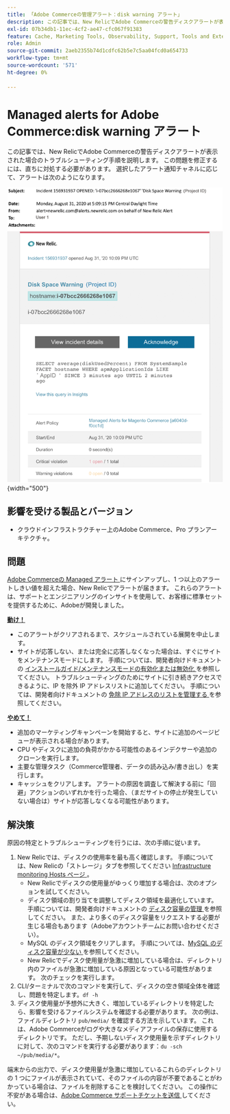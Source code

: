 ```yaml
---
title: 「Adobe Commerceの管理アラート：disk warning アラート」
description: この記事では、New RelicでAdobe Commerceの警告ディスクアラートが表示された場合のトラブルシューティング手順を説明します。 この問題を修正するには、直ちに対処する必要があります。 選択したアラート通知チャネルに応じて、アラートは次のようになります。
exl-id: 07b34db1-11ec-4cf2-ae47-cfc067f91383
feature: Cache, Marketing Tools, Observability, Support, Tools and External Services
role: Admin
source-git-commit: 2aeb2355b74d1cdfc62b5e7c5aa04fcd0a654733
workflow-type: tm+mt
source-wordcount: '571'
ht-degree: 0%

---
```


# Managed alerts for Adobe Commerce:disk warning アラート

この記事では、New RelicでAdobe Commerceの警告ディスクアラートが表示された場合のトラブルシューティング手順を説明します。 この問題を修正するには、直ちに対処する必要があります。 選択したアラート通知チャネルに応じて、アラートは次のようになります。

![disk warning アラート ](assets/disk-warning-magento-managed.png){width="500"}

## 影響を受ける製品とバージョン

* クラウドインフラストラクチャー上のAdobe Commerce、Pro プランアーキテクチャ。

## 問題

[Adobe Commerceの Managed アラート ](/help/support-tools/managed-alerts-for-adobe-commerce/managed-alerts-for-magento-commerce.md) にサインアップし、1 つ以上のアラートしきい値を超えた場合、New Relicでアラートが届きます。 これらのアラートは、サポートとエンジニアリングのインサイトを使用して、お客様に標準セットを提供するために、Adobeが開発しました。

<u> **動け！**</u>

* このアラートがクリアされるまで、スケジュールされている展開を中止します。
* サイトが応答しない、または完全に応答しなくなった場合は、すぐにサイトをメンテナンスモードにします。 手順については、開発者向けドキュメントの [ インストールガイド/メンテナンスモードの有効化または無効化 ](https://experienceleague.adobe.com/en/docs/commerce-operations/installation-guide/tutorials/maintenance-mode) を参照してください。 トラブルシューティングのためにサイトに引き続きアクセスできるように、IP を除外 IP アドレスリストに追加してください。 手順については、開発者向けドキュメントの [ 免除 IP アドレスのリストを管理する ](https://experienceleague.adobe.com/en/docs/commerce-operations/installation-guide/tutorials/maintenance-mode#instgde-cli-maint-exempt) を参照してください。

<u> **やめて！**</u>

* 追加のマーケティングキャンペーンを開始すると、サイトに追加のページビューが表示される場合があります。
* CPU やディスクに追加の負荷がかかる可能性のあるインデクサーや追加のクローンを実行します。
* 主要な管理タスク（Commerce管理者、データの読み込み/書き出し）を実行します。
* キャッシュをクリアします。 アラートの原因を調査して解決する前に「回避」アクションのいずれかを行った場合、（まだサイトの停止が発生していない場合は）サイトが応答しなくなる可能性があります。

## 解決策

原因の特定とトラブルシューティングを行うには、次の手順に従います。

1. New Relicでは、ディスクの使用率を最も高く確認します。 手順については、New Relicの「ストレージ」タブを参照してください [Infrastructure monitoring Hosts ページ ](https://docs.newrelic.com/docs/infrastructure/infrastructure-ui-pages/infra-hosts-ui-page/)。
   * New Relicでディスクの使用量がゆっくり増加する場合は、次のオプションを試してください。
   * ディスク領域の割り当てを調整してディスク領域を最適化しています。 手順については、開発者向けドキュメントの [ ディスク容量の管理 ](https://experienceleague.adobe.com/docs/commerce-cloud-service/user-guide/develop/storage/manage-disk-space.html) を参照してください。 また、より多くのディスク容量をリクエストする必要が生じる場合もあります（Adobeアカウントチームにお問い合わせください）。
   * MySQL のディスク領域をクリアします。 手順については、[MySQL のディスク容量が少ない ](/help/troubleshooting/database/mysql-disk-space-is-low-on-magento-commerce-cloud.md) を参照してください。
   * New Relicでディスク使用量が急激に増加している場合は、ディレクトリ内のファイルが急激に増加している原因となっている可能性があります。 次のチェックを実行します。
1. CLI/ターミナルで次のコマンドを実行して、ディスクの空き領域全体を確認し、問題を特定します。`df -h`
1. ディスク使用量が予想外に大きく、増加しているディレクトリを特定したら、影響を受けるファイルシステムを確認する必要があります。 次の例は、ファイルディレクトリ `pub/media/` を確認する方法を示しています。 これは、Adobe Commerceがログや大きなメディアファイルの保存に使用するディレクトリです。 ただし、予期しないディスク使用量を示すディレクトリに対して、次のコマンドを実行する必要があります：`du -sch ~/pub/media/*`。

端末からの出力で、ディスク使用量が急激に増加しているこれらのディレクトリの 1 つにファイルが表示されていて、そのファイルの内容が不要であることがわかっている場合は、ファイルを削除することを検討してください。 この操作に不安がある場合は、[Adobe Commerce サポートチケットを送信 ](/help/help-center-guide/help-center/magento-help-center-user-guide.md#submit-ticket) してください。
